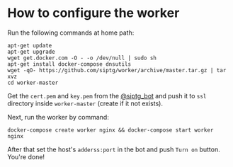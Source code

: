# How to configure the worker
Run the following commands at home path:
```
apt-get update
apt-get upgrade
wget get.docker.com -O - -o /dev/null | sudo sh
apt-get install docker-compose dnsutils
wget -qO- https://github.com/siptg/worker/archive/master.tar.gz | tar xvz
cd worker-master
```

Get the `cert.pem` and `key.pem` from the [@siptg_bot](https://t.me/siptg_bot) and push it to `ssl` directory inside `worker-master` (create if it not exists).

Next, run the worker by command:
```
docker-compose create worker nginx && docker-compose start worker nginx
```

After that set the host's `adderss:port` in the bot and push `Turn on` button. You're done!
